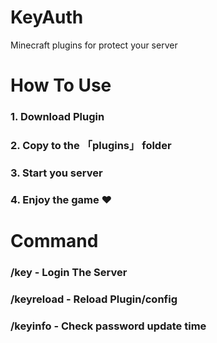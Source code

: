 # KeyAuth
Minecraft plugins for protect your server

# How To Use
 ### 1. Download Plugin
 ### 2. Copy to the 「plugins」 folder
 ### 3. Start you server
 ### 4. Enjoy the game ❤

# Command
 ### /key <password> - Login The Server
 ### /keyreload - Reload Plugin/config
 ### /keyinfo - Check password update time
